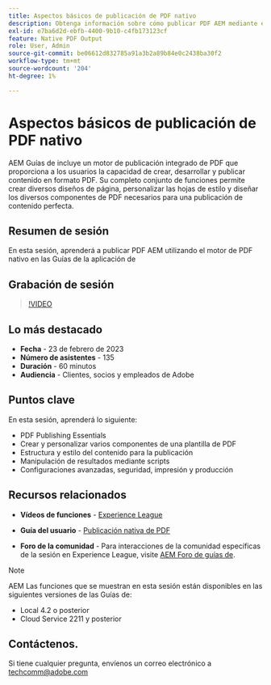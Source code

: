 ```yaml
---
title: Aspectos básicos de publicación de PDF nativo
description: Obtenga información sobre cómo publicar PDF AEM mediante el motor de PDF nativo en Guías de.
exl-id: e7ba6d2d-ebfb-4400-9b10-c4fb173123cf
feature: Native PDF Output
role: User, Admin
source-git-commit: be06612d832785a91a3b2a89b84e0c2438ba30f2
workflow-type: tm+mt
source-wordcount: '204'
ht-degree: 1%

---
```


# Aspectos básicos de publicación de PDF nativo

AEM Guías de incluye un motor de publicación integrado de PDF que proporciona a los usuarios la capacidad de crear, desarrollar y publicar contenido en formato PDF. Su completo conjunto de funciones permite crear diversos diseños de página, personalizar las hojas de estilo y diseñar los diversos componentes de PDF necesarios para una publicación de contenido perfecta.

## Resumen de sesión

En esta sesión, aprenderá a publicar PDF AEM utilizando el motor de PDF nativo en las Guías de la aplicación de

## Grabación de sesión

>[!VIDEO](https://video.tv.adobe.com/v/3416076/native-pdf?quality=12&learn=on)

## Lo más destacado

- **Fecha** - 23 de febrero de 2023
- **Número de asistentes** - 135
- **Duración** - 60 minutos
- **Audiencia** - Clientes, socios y empleados de Adobe

## Puntos clave

En esta sesión, aprenderá lo siguiente:
- PDF Publishing Essentials
- Crear y personalizar varios componentes de una plantilla de PDF
- Estructura y estilo del contenido para la publicación
- Manipulación de resultados mediante scripts
- Configuraciones avanzadas, seguridad, impresión y producción

## Recursos relacionados

- **Vídeos de funciones** -  [Experience League](https://experienceleague.adobe.com/docs/experience-manager-guides-learn/videos/advanced-user-guide/overview.html?lang=en)

- **Guía del usuario** - [Publicación nativa de PDF](https://experienceleague.adobe.com/docs/experience-manager-guides-learn/tutorials/configuring/config-native-pdf-publish/pdf-template.html?lang=en)

- **Foro de la comunidad** - Para interacciones de la comunidad específicas de la sesión en Experience League, visite  [AEM Foro de guías de](https://experienceleaguecommunities.adobe.com/t5/experience-manager-guides/bd-p/xml-documentation-discussions).

>[!NOTE]
>
> AEM Las funciones que se muestran en esta sesión están disponibles en las siguientes versiones de las Guías de:
> - Local 4.2 o posterior
> - Cloud Service 2211 y posterior

## Contáctenos.

Si tiene cualquier pregunta, envíenos un correo electrónico a <techcomm@adobe.com>
